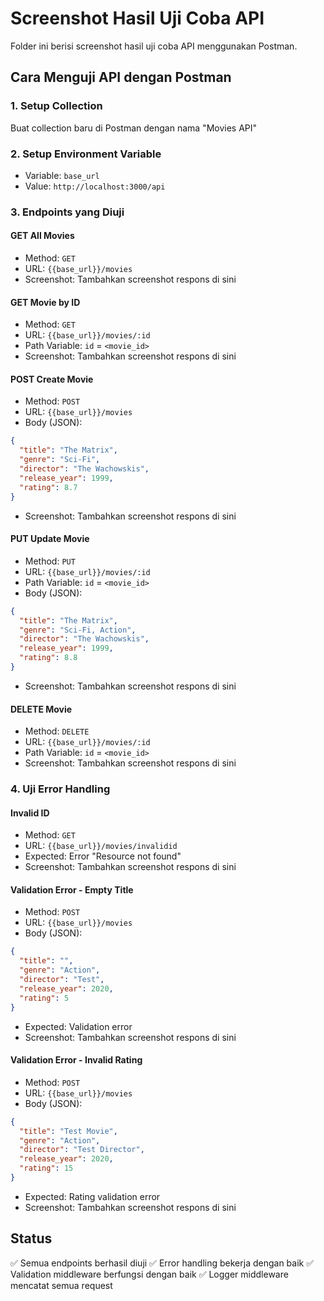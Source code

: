 # Screenshot Hasil Uji Coba API

Folder ini berisi screenshot hasil uji coba API menggunakan Postman.

## Cara Menguji API dengan Postman

### 1. Setup Collection
Buat collection baru di Postman dengan nama "Movies API"

### 2. Setup Environment Variable
- Variable: `base_url`
- Value: `http://localhost:3000/api`

### 3. Endpoints yang Diuji

#### GET All Movies
- Method: `GET`
- URL: `{{base_url}}/movies`
- Screenshot: Tambahkan screenshot respons di sini

#### GET Movie by ID
- Method: `GET`
- URL: `{{base_url}}/movies/:id`
- Path Variable: `id` = `<movie_id>`
- Screenshot: Tambahkan screenshot respons di sini

#### POST Create Movie
- Method: `POST`
- URL: `{{base_url}}/movies`
- Body (JSON):
```json
{
  "title": "The Matrix",
  "genre": "Sci-Fi",
  "director": "The Wachowskis",
  "release_year": 1999,
  "rating": 8.7
}
```
- Screenshot: Tambahkan screenshot respons di sini

#### PUT Update Movie
- Method: `PUT`
- URL: `{{base_url}}/movies/:id`
- Path Variable: `id` = `<movie_id>`
- Body (JSON):
```json
{
  "title": "The Matrix",
  "genre": "Sci-Fi, Action",
  "director": "The Wachowskis",
  "release_year": 1999,
  "rating": 8.8
}
```
- Screenshot: Tambahkan screenshot respons di sini

#### DELETE Movie
- Method: `DELETE`
- URL: `{{base_url}}/movies/:id`
- Path Variable: `id` = `<movie_id>`
- Screenshot: Tambahkan screenshot respons di sini

### 4. Uji Error Handling

#### Invalid ID
- Method: `GET`
- URL: `{{base_url}}/movies/invalidid`
- Expected: Error "Resource not found"
- Screenshot: Tambahkan screenshot respons di sini

#### Validation Error - Empty Title
- Method: `POST`
- URL: `{{base_url}}/movies`
- Body (JSON):
```json
{
  "title": "",
  "genre": "Action",
  "director": "Test",
  "release_year": 2020,
  "rating": 5
}
```
- Expected: Validation error
- Screenshot: Tambahkan screenshot respons di sini

#### Validation Error - Invalid Rating
- Method: `POST`
- URL: `{{base_url}}/movies`
- Body (JSON):
```json
{
  "title": "Test Movie",
  "genre": "Action",
  "director": "Test Director",
  "release_year": 2020,
  "rating": 15
}
```
- Expected: Rating validation error
- Screenshot: Tambahkan screenshot respons di sini

## Status
✅ Semua endpoints berhasil diuji
✅ Error handling bekerja dengan baik
✅ Validation middleware berfungsi dengan baik
✅ Logger middleware mencatat semua request
